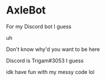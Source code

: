 # AxleBot
For my Discord bot I guess

uh

Don't know why'd you want to be here

Discord is Trigam#3053 I guess

idk have fun with my messy code lol

